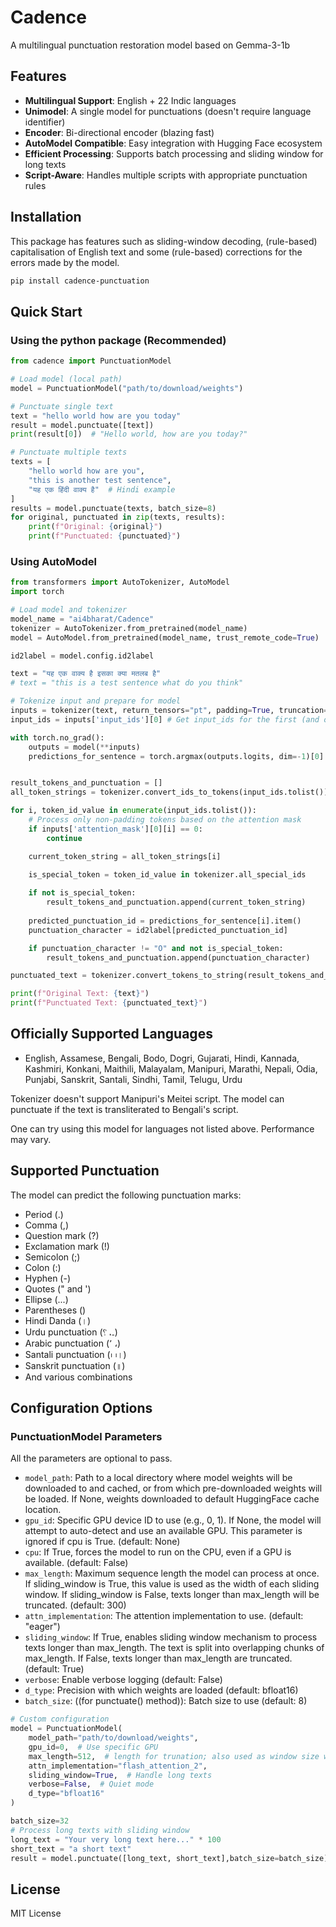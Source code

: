 # Cadence

A multilingual punctuation restoration model based on Gemma-3-1b

## Features
- **Multilingual Support**: English + 22 Indic languages
- **Unimodel**: A single model for punctuations (doesn't require language identifier)
- **Encoder**: Bi-directional encoder (blazing fast)
- **AutoModel Compatible**: Easy integration with Hugging Face ecosystem
- **Efficient Processing**: Supports batch processing and sliding window for long texts
- **Script-Aware**: Handles multiple scripts with appropriate punctuation rules

## Installation
This package has features such as sliding-window decoding, (rule-based) capitalisation of English text and some (rule-based) corrections for the errors made by the model.

```bash
pip install cadence-punctuation
```

## Quick Start

### Using the python package (Recommended)

```python
from cadence import PunctuationModel

# Load model (local path)
model = PunctuationModel("path/to/download/weights")

# Punctuate single text
text = "hello world how are you today"
result = model.punctuate([text])
print(result[0])  # "Hello world, how are you today?"

# Punctuate multiple texts
texts = [
    "hello world how are you",
    "this is another test sentence",
    "यह एक हिंदी वाक्य है"  # Hindi example
]
results = model.punctuate(texts, batch_size=8)
for original, punctuated in zip(texts, results):
    print(f"Original: {original}")
    print(f"Punctuated: {punctuated}")
```

### Using AutoModel

```python
from transformers import AutoTokenizer, AutoModel
import torch

# Load model and tokenizer
model_name = "ai4bharat/Cadence"
tokenizer = AutoTokenizer.from_pretrained(model_name)
model = AutoModel.from_pretrained(model_name, trust_remote_code=True)

id2label = model.config.id2label

text = "यह एक वाक्य है इसका क्या मतलब है"
# text = "this is a test sentence what do you think"

# Tokenize input and prepare for model
inputs = tokenizer(text, return_tensors="pt", padding=True, truncation=True)
input_ids = inputs['input_ids'][0] # Get input_ids for the first (and only) sentence

with torch.no_grad():
    outputs = model(**inputs)
    predictions_for_sentence = torch.argmax(outputs.logits, dim=-1)[0]


result_tokens_and_punctuation = []
all_token_strings = tokenizer.convert_ids_to_tokens(input_ids.tolist()) # Get all token strings

for i, token_id_value in enumerate(input_ids.tolist()):
    # Process only non-padding tokens based on the attention mask
    if inputs['attention_mask'][0][i] == 0:
        continue

    current_token_string = all_token_strings[i]

    is_special_token = token_id_value in tokenizer.all_special_ids
    
    if not is_special_token:
        result_tokens_and_punctuation.append(current_token_string)
    
    predicted_punctuation_id = predictions_for_sentence[i].item()
    punctuation_character = id2label[predicted_punctuation_id]

    if punctuation_character != "O" and not is_special_token:
        result_tokens_and_punctuation.append(punctuation_character)

punctuated_text = tokenizer.convert_tokens_to_string(result_tokens_and_punctuation)

print(f"Original Text: {text}")
print(f"Punctuated Text: {punctuated_text}")
```


## Officially Supported Languages
- English, Assamese, Bengali, Bodo, Dogri, Gujarati, Hindi, Kannada, Kashmiri, Konkani, Maithili, Malayalam, Manipuri, Marathi, Nepali, Odia, Punjabi, Sanskrit, Santali, Sindhi, Tamil, Telugu, Urdu

Tokenizer doesn't support Manipuri's Meitei script. The model can punctuate if the text is transliterated to Bengali's script.

One can try using this model for languages not listed above. Performance may vary.

## Supported Punctuation
The model can predict the following punctuation marks:
- Period (.)
- Comma (,)  
- Question mark (?)
- Exclamation mark (!)
- Semicolon (;)
- Colon (:)
- Hyphen (-)
- Quotes (" and ')
- Ellipse (...)
- Parentheses ()
- Hindi Danda (।)
- Urdu punctuation (۔، ؟)
- Arabic punctuation (٬ ،)
- Santali punctuation (᱾ ᱾।)
- Sanskrit punctuation (॥)
- And various combinations

## Configuration Options

### PunctuationModel Parameters

All the parameters are optional to pass.
- `model_path`: Path to a local directory where model weights will be downloaded to and cached, or from which pre-downloaded weights will be loaded. If None, weights downloaded to default HuggingFace cache location. 
- `gpu_id`: Specific GPU device ID to use (e.g., 0, 1). If None, the model will attempt to auto-detect and use an available GPU. This parameter is ignored if cpu is True. (default: None)
- `cpu`: If True, forces the model to run on the CPU, even if a GPU is available. (default: False)
- `max_length`: Maximum sequence length the model can process at once. If sliding_window is True, this value is used as the width of each sliding window. If sliding_window is False, texts longer than max_length will be truncated. (default: 300)
- `attn_implementation`: The attention implementation to use. (default: "eager")
- `sliding_window`: If True, enables sliding window mechanism to process texts longer than max_length. The text is split into overlapping chunks of max_length. If False, texts longer than max_length are truncated. (default: True)
- `verbose`: Enable verbose logging (default: False)
- `d_type`: Precision with which weights are loaded (default: bfloat16)
- `batch_size`: ((for punctuate() method)): Batch size to use (default: 8)

```python
# Custom configuration
model = PunctuationModel(
    model_path="path/to/download/weights",
    gpu_id=0,  # Use specific GPU
    max_length=512,  # length for trunation; also used as window size when sliding_window=True
    attn_implementation="flash_attention_2",
    sliding_window=True,  # Handle long texts
    verbose=False,  # Quiet mode
    d_type="bfloat16"
)

batch_size=32 
# Process long texts with sliding window
long_text = "Your very long text here..." * 100
short_text = "a short text"
result = model.punctuate([long_text, short_text],batch_size=batch_size)
```

## License
MIT License
